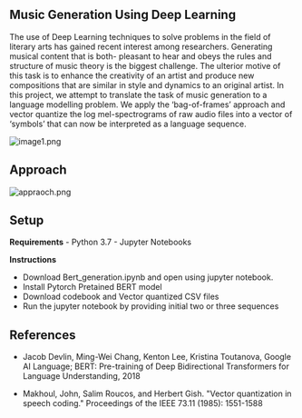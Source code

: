 
## Music Generation Using Deep Learning

The use of Deep Learning techniques to solve problems in the field of literary arts has gained recent interest among researchers. Generating musical content that is both- pleasant to hear and obeys the rules and structure of music theory is the biggest challenge. The ulterior motive of this task is to enhance the creativity of an artist and produce new compositions that are similar in style and dynamics to an original artist.  In this project, we attempt to translate the task of music generation to a language modelling problem. We apply the ‘bag-of-frames’ approach and vector quantize the log mel-spectrograms of raw audio files into a vector of ‘symbols’ that can now be interpreted as a language sequence. 


![image1.png](attachment:tags/image1.png)

## Approach

![appraoch.png](attachment:Picture1%20%283%29.png)

## Setup

<b>Requirements</b>
    - Python 3.7
    - Jupyter Notebooks
    
<b>Instructions</b>
- Download Bert_generation.ipynb and open using jupyter notebook. 
- Install Pytorch Pretained BERT model
- Download codebook and Vector quantized CSV files
- Run the jupyter notebook by providing initial two or three sequences


## References

- Jacob Devlin, Ming-Wei Chang, Kenton Lee, Kristina Toutanova, Google AI Language; BERT: Pre-training of Deep Bidirectional Transformers for Language Understanding, 2018

- Makhoul, John, Salim Roucos, and Herbert Gish. "Vector quantization in speech coding." Proceedings of the IEEE 73.11 (1985): 1551-1588

